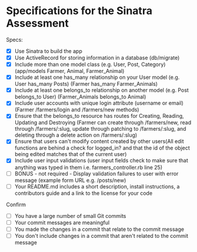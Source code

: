 # Specifications for the Sinatra Assessment

Specs:
- [x] Use Sinatra to build the app
- [x] Use ActiveRecord for storing information in a database (db/migrate)
- [x] Include more than one model class (e.g. User, Post, Category) (app/models Farmer, Animal, Farmer_Animal)
- [x] Include at least one has_many relationship on your User model (e.g. User has_many Posts) (Farmer has_many Farmer_Animals)
- [x] Include at least one belongs_to relationship on another model (e.g. Post belongs_to User) (Farmer_Animals belongs_to Animal)
- [x] Include user accounts with unique login attribute (username or email) (Farmer /farmers/login and /farmers/new methods)
- [x] Ensure that the belongs_to resource has routes for Creating, Reading, Updating and Destroying (Farmer can create through /farmers/new, read through /farmers/:slug, update through patching to /farmers/:slug, and deleting through a delete action on /farmers/:slug)
- [x] Ensure that users can't modify content created by other users(All edit functions are behind a check for logged_in? and that the id of the object being edited matches that of the current user)
- [x] Include user input validations (user input fields check to make sure that anything was typed in them i.e. farmers_controller.rb line 25)
- [ ] BONUS - not required - Display validation failures to user with error message (example form URL e.g. /posts/new)
- [ ] Your README.md includes a short description, install instructions, a contributors guide and a link to the license for your code

Confirm
- [ ] You have a large number of small Git commits
- [ ] Your commit messages are meaningful
- [ ] You made the changes in a commit that relate to the commit message
- [ ] You don't include changes in a commit that aren't related to the commit message